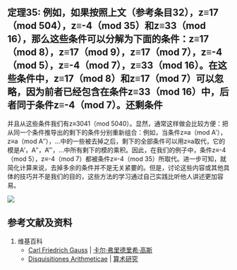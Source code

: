 ## 定理35: 例如，如果按照上文（参考条目32），z≡17（mod 504），z≡-4（mod 35）和z≡33（mod 16），那么这些条件可以分解为下面的条件：z≡17（mod 8），z≡17（mod 9），z≡17（mod 7），z≡-4（mod 5），z≡-4（mod 7），z≡33（mod 16）。在这些条件中，z≡17（mod 8）和z≡17（mod 7）可以忽略，因为前者已经包含在条件z≡33（mod 16）中，后者同于条件z≡-4（mod 7）。还剩条件

并且从这些条件我们有z≡3041（mod 5040）。显然，通常这样做会比较方便：把从同一个条件推导出的剩下的条件分别重新组合：例如，当条件z≡a（mod A′），z≡a（mod A″），…中的一些被去掉之后，剩下的全部条件可以用z≡a取代，它的模是A′，A″，A‴，…中所有剩下的模的乘积。因此，在我们的例子中，条件z≡-4（mod 5），z≡-4（mod 7）都被条件z≡-4（mod 35）所取代。进一步可知，就简化计算来说，去掉多余的条件并不是无关紧要的。但是，讨论这些内容或其他具体的技巧并不是我们的目的，这些方法的学习通过自己实践比听他人讲述更加容易。

![](/images/数论/高斯的算术研究中典型的推演实验/章2/定理35/35-1.jpg)

## 参考文献及资料

1. 维基百科
	- [Carl Friedrich Gauss](https://en.wikipedia.org/wiki/Carl_Friedrich_Gauss) | [卡尔·弗里德里希·高斯](https://zh.wikipedia.org/wiki/%E5%8D%A1%E7%88%BE%C2%B7%E5%BC%97%E9%87%8C%E5%BE%B7%E9%87%8C%E5%B8%8C%C2%B7%E9%AB%98%E6%96%AF) 
	- [Disquisitiones Arithmeticae](https://en.wikipedia.org/wiki/Disquisitiones_Arithmeticae) | [算术研究](https://zh.wikipedia.org/wiki/算术研究) 



